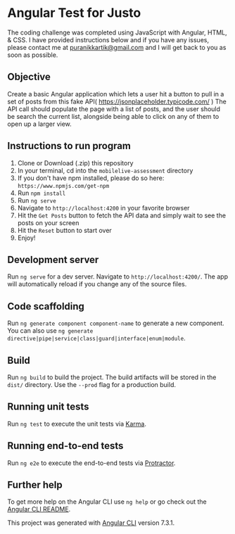 # Angular Test for Justo

The coding challenge was completed using JavaScript with Angular, HTML, & CSS. I have provided instructions below and if you have any issues, please contact me at puranikkartik@gmail.com and I will get back to you as soon as possible.

## Objective

Create a basic Angular application which lets a user hit a button to pull in a set of posts from this fake API( https://jsonplaceholder.typicode.com/ ) 
The API call should populate the page with a list of posts, and the user should be search the current list, alongside being able to click on any of them to open up a larger view.

## Instructions to run program

1. Clone or Download (.zip) this repository
2. In your terminal, cd into the `mobilelive-assessment` directory
3. If you don't have npm installed, please do so here: `https://www.npmjs.com/get-npm`
4. Run `npm install`
5. Run `ng serve`
6. Navigate to `http://localhost:4200` in your favorite browser
7. Hit the `Get Posts` button to fetch the API data and simply wait to see the posts on your screen
8. Hit the `Reset` button to start over
9. Enjoy!

## Development server

Run `ng serve` for a dev server. Navigate to `http://localhost:4200/`. The app will automatically reload if you change any of the source files.

## Code scaffolding

Run `ng generate component component-name` to generate a new component. You can also use `ng generate directive|pipe|service|class|guard|interface|enum|module`.

## Build

Run `ng build` to build the project. The build artifacts will be stored in the `dist/` directory. Use the `--prod` flag for a production build.

## Running unit tests

Run `ng test` to execute the unit tests via [Karma](https://karma-runner.github.io).

## Running end-to-end tests

Run `ng e2e` to execute the end-to-end tests via [Protractor](http://www.protractortest.org/).

## Further help

To get more help on the Angular CLI use `ng help` or go check out the [Angular CLI README](https://github.com/angular/angular-cli/blob/master/README.md).

This project was generated with [Angular CLI](https://github.com/angular/angular-cli) version 7.3.1.
